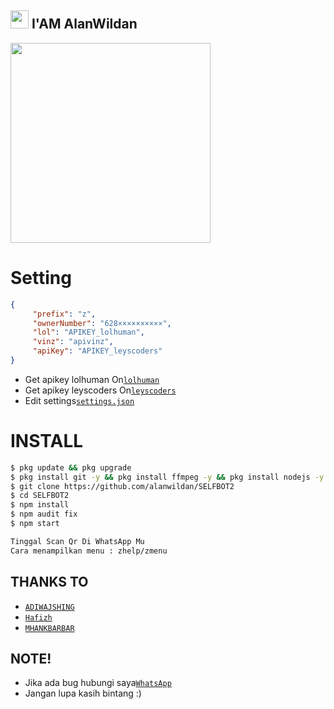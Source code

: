 ## <img src="https://github.com/TheDudeThatCode/TheDudeThatCode/blob/master/Assets/Hi.gif" width="29px"> I'AM AlanWildan

   <img src="https://media.giphy.com/media/836HiJc7pgzy8iNXCn/giphy.gif" width="320">

# Setting

```json
{
     "prefix": "z",
     "ownerNumber": "628××××××××××",
     "lol": "APIKEY_lolhuman",
     "vinz": "apivinz",
     "apiKey": "APIKEY_leyscoders"
}

```
* Get apikey lolhuman On[`lolhuman`](api.lolhuman.xyz)
* Get apikey leyscoders On[`leyscoders`](https://leyscoders-api.herokuapp.com/api)
* Edit settings[`settings.json`](https://github.com/alanwildan/SELFBOT2/blob/main/src/settings.json)

# INSTALL

```bash
$ pkg update && pkg upgrade
$ pkg install git -y && pkg install ffmpeg -y && pkg install nodejs -y
$ git clone https://github.com/alanwildan/SELFBOT2
$ cd SELFBOT2
$ npm install
$ npm audit fix
$ npm start

Tinggal Scan Qr Di WhatsApp Mu
Cara menampilkan menu : zhelp/zmenu

```

## THANKS TO

* [`ADIWAJSHING`](https://github.com/adiwajshing/Baileys) 
* [`Hafizh`](https://github.com/HAFizh-15) 
* [`MHANKBARBAR`](https://github.com/MhankBarBar)

## NOTE! 

* Jika ada bug hubungi saya[`WhatsApp`](https://api.whatsapp.com/send?phone=6285793432434) 
* Jangan lupa kasih bintang :) 

